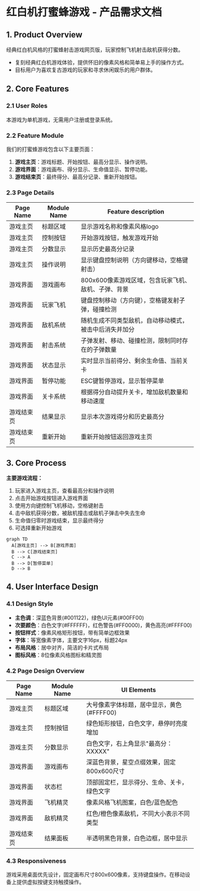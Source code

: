 # 红白机打蜜蜂游戏 - 产品需求文档

## 1. Product Overview
经典红白机风格的打蜜蜂射击游戏网页版，玩家控制飞机射击敌机获得分数。
- 复刻经典红白机游戏体验，提供怀旧的像素风格和简单易上手的操作方式。
- 目标用户为喜欢复古游戏的玩家和寻求休闲娱乐的用户群体。

## 2. Core Features

### 2.1 User Roles
本游戏为单机游戏，无需用户注册或登录系统。

### 2.2 Feature Module
我们的打蜜蜂游戏包含以下主要页面：
1. **游戏主页**：游戏标题、开始按钮、最高分显示、操作说明。
2. **游戏界面**：游戏画布、得分显示、生命值显示、暂停功能。
3. **游戏结束页**：最终得分、最高分记录、重新开始按钮。

### 2.3 Page Details

| Page Name | Module Name | Feature description |
|-----------|-------------|---------------------|
| 游戏主页 | 标题区域 | 显示游戏名称和像素风格logo |
| 游戏主页 | 控制按钮 | 开始游戏按钮，触发游戏开始 |
| 游戏主页 | 分数显示 | 显示历史最高分记录 |
| 游戏主页 | 操作说明 | 显示键盘控制说明（方向键移动，空格键射击） |
| 游戏界面 | 游戏画布 | 800x600像素游戏区域，包含玩家飞机、敌机、子弹、背景 |
| 游戏界面 | 玩家飞机 | 键盘控制移动（方向键），空格键发射子弹，碰撞检测 |
| 游戏界面 | 敌机系统 | 随机生成不同类型敌机，自动移动模式，被击中后消失并加分 |
| 游戏界面 | 射击系统 | 子弹发射、移动、碰撞检测，限制同时存在的子弹数量 |
| 游戏界面 | 状态显示 | 实时显示当前得分、剩余生命值、当前关卡 |
| 游戏界面 | 暂停功能 | ESC键暂停游戏，显示暂停菜单 |
| 游戏界面 | 关卡系统 | 根据得分自动提升关卡，增加敌机数量和移动速度 |
| 游戏结束页 | 结果显示 | 显示本次游戏得分和历史最高分 |
| 游戏结束页 | 重新开始 | 重新开始按钮返回游戏主页 |

## 3. Core Process

**主要游戏流程：**
1. 玩家进入游戏主页，查看最高分和操作说明
2. 点击开始游戏按钮进入游戏界面
3. 使用方向键控制飞机移动，空格键射击
4. 击中敌机获得分数，被敌机撞击或敌机子弹击中失去生命
5. 生命值归零时游戏结束，显示最终得分
6. 可选择重新开始游戏

```mermaid
graph TD
  A[游戏主页] --> B[游戏界面]
  B --> C[游戏结束页]
  C --> A
  B --> D[暂停菜单]
  D --> B
```

## 4. User Interface Design

### 4.1 Design Style
- **主色调**：深蓝色背景(#001122)，绿色UI元素(#00FF00)
- **次要颜色**：白色文字(#FFFFFF)，红色警告(#FF0000)，黄色高亮(#FFFF00)
- **按钮样式**：像素风格矩形按钮，带有简单边框效果
- **字体**：等宽像素字体，主要文字16px，标题24px
- **布局风格**：居中对齐，简洁的卡片式布局
- **图标风格**：8位像素风格图标和精灵图

### 4.2 Page Design Overview

| Page Name | Module Name | UI Elements |
|-----------|-------------|-------------|
| 游戏主页 | 标题区域 | 大号像素字体标题，居中显示，黄色(#FFFF00) |
| 游戏主页 | 控制按钮 | 绿色矩形按钮，白色文字，悬停时亮度增加 |
| 游戏主页 | 分数显示 | 白色文字，右上角显示"最高分：XXXXX" |
| 游戏界面 | 游戏画布 | 深蓝色背景，星空点缀效果，固定800x600尺寸 |
| 游戏界面 | 状态栏 | 顶部固定栏，显示得分、生命、关卡，绿色文字 |
| 游戏界面 | 飞机精灵 | 像素风格飞机图案，白色/蓝色配色 |
| 游戏界面 | 敌机精灵 | 红色/橙色像素敌机，不同大小表示不同类型 |
| 游戏结束页 | 结果面板 | 半透明黑色背景，白色边框，居中显示 |

### 4.3 Responsiveness
游戏采用桌面优先设计，固定画布尺寸800x600像素，支持键盘操作。在移动设备上提供虚拟按键支持触摸操作。